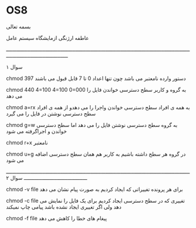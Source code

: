 # OS8

بسمه تعالی      

عاطفه ارژنگی          ازمایشگاه سیستم عامل

ـــــــــــــــــــــــــــــــــــــــــــــــــــــــــــــــــــــــــــــــــــــــــــــــــــــــــــــــــــــــــــــــــــــــــــــــــــــــــــــــــــ

سوال ۱

chmod 397                          دستور وارده نامعتبر می باشد چون تنها اعداد 0 تا 7  قابل قبول می باشند 

chmod 440                          4=100    4=100     0=000          به گروه و کاربر  سطح دسترسی خواندن فایل را می دهد
 
chmod a=rx                        به همه ی افراد سطح دسترسی خواندن واجرا  را می دهدو از همه ی افراد سطح دسترسی نوشتن در فایل را می گیرد

chmod g=w                        به گروه سطح دسترسی نوشتن فایل را می دهد اما سطح دسترسی خواندن و اجراگرفته می شود  

chmod r+x                       نامعتبر 

chmod u+g           در گروه هر سطح داشته باشیم به کاربر هم همان سطح دسترسی اضافه می شود 

ــــــــــــــــــــــــــــــــــــــــــــــــــــــــــــــــــــــــــــــــــــــــــــــــــــــــــــــــــــــــــــــــــــــــــــــــــــــــــــــــــــ
سوال ۲

chmod -v file   برای هر پرونده تغییراتی که ایجاد کردیم به صورت پیام نشان می دهد 

chmod -c file   تغییری که در سطح دسترسی ایجاد کردیم برای یک فایل را نمایش می دهد ولی اگر تغییری ایجاد نشده باشد پیامی چاپ نمیکند

chmod -f file   پیغام های خطا را کاهش می دهد 
